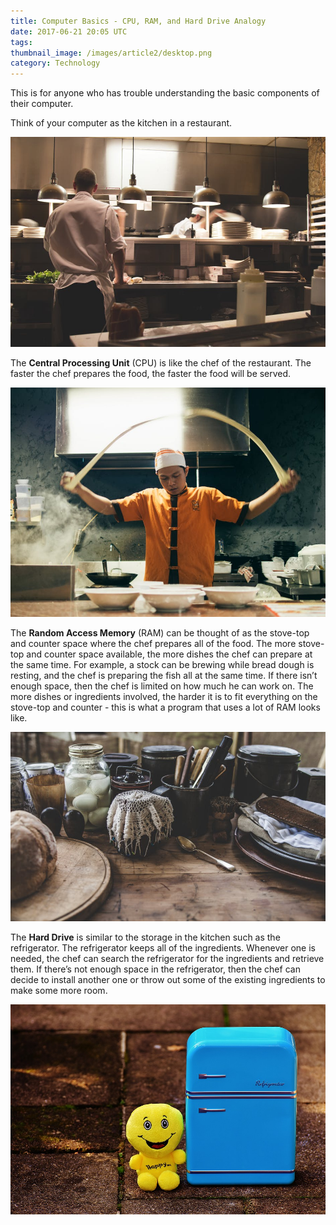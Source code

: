 ```yaml
---
title: Computer Basics - CPU, RAM, and Hard Drive Analogy
date: 2017-06-21 20:05 UTC
tags:
thumbnail_image: /images/article2/desktop.png
category: Technology
---
```


This is for anyone who has trouble understanding the basic components of their computer.

Think of your computer as the kitchen in a restaurant.

![kitchen](/images/article2/kitchen.jpeg)

The **Central Processing Unit** (CPU) is like the chef of the restaurant. The faster the chef prepares the food, the faster the food will be served.

![chef](/images/article2/chef.jpeg)

The **Random Access Memory** (RAM) can be thought of as the stove-top and counter space where the chef prepares all of the food. The more stove-top and counter space available, the more dishes the chef can prepare at the same time. For example, a stock can be brewing while bread dough is resting, and the chef is preparing the fish all at the same time. If there isn’t enough space, then the chef is limited on how much he can work on. The more dishes or ingredients involved, the harder it is to fit everything on the stove-top and counter - this is what a program that uses a lot of RAM looks like.

![counter](/images/article2/counter.jpeg)

The **Hard Drive** is similar to the storage in the kitchen such as the refrigerator. The refrigerator keeps all of the ingredients. Whenever one is needed, the chef can search the refrigerator for the ingredients and retrieve them. If there’s not enough space in the refrigerator, then the chef can decide to install another one or throw out some of the existing ingredients to make some more room.

![fridge](/images/article2/fridge.jpg)
